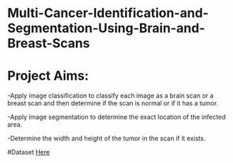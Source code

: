 # Multi-Cancer-Identification-and-Segmentation-Using-Brain-and-Breast-Scans
# Project Aims:
-Apply image classification to classify each image as a brain scan or a breast scan and then determine if the scan is normal or if it has a tumor.

-Apply image segmentation to determine the exact location of the infected area.

-Determine the width and height of the tumor in the scan if it exists.

#Dataset [Here](https://drive.google.com/file/d/1h8j7C3nEHdISlcddEgUYm6r8KKDoCiqb/view?usp=sharing)
